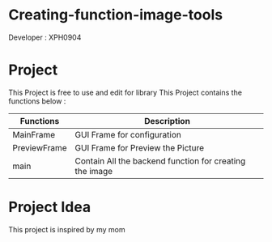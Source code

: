 # Creating-function-image-tools

Developer : XPH0904

# Project
This Project is free to use and edit for library
This Project contains the functions below :

| Functions | Description  |
| ------------- | ------------- |
| MainFrame | GUI Frame for configuration  |
| PreviewFrame | GUI Frame for Preview the Picture  |
| main | Contain All the backend function for creating the image |

# Project Idea
This project is inspired by my mom

